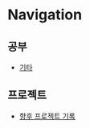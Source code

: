 # Navigation

## 공부
* [기타](https://github.com/liveforone/study)

## 프로젝트
* [향후 프로젝트 기록](https://github.com/liveforone/future-project)
